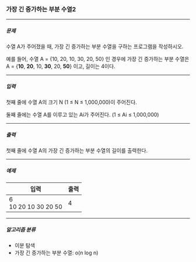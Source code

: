 ### 가장 긴 증가하는 부분 수열2

***

##### 문제
수열 A가 주어졌을 때, 가장 긴 증가하는 부분 수열을 구하는 프로그램을 작성하시오.

예를 들어, 수열 A = {10, 20, 10, 30, 20, 50} 인 경우에 가장 긴 증가하는 부분 수열은 A = {**10**, **20**, 10, **30**, 20, **50**} 이고, 길이는 4이다.

***

##### 입력
첫째 줄에 수열 A의 크기 N (1 ≤ N ≤ 1,000,000)이 주어진다.

둘째 줄에는 수열 A를 이루고 있는 Ai가 주어진다. (1 ≤ Ai ≤ 1,000,000)

***

##### 출력
첫째 줄에 수열 A의 가장 긴 증가하는 부분 수열의 길이를 출력한다.

***

##### 예제
| 입력  | 출력  |
|-----|-----|
| 6<br/>10 20 10 30 20 50   | 4   |

***

##### 알고리즘 분류
* 이분 탐색
* 가장 긴 증가하는 부분 수열: o(n log n)